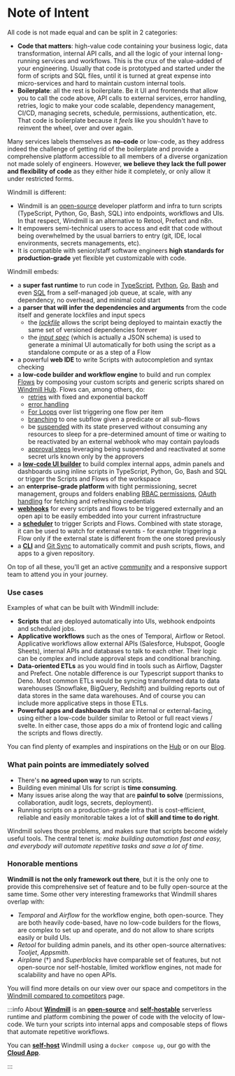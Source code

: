 # Note of Intent

All code is not made equal and can be split in 2 categories:

- **Code that matters**: high-value code containing your business logic, data
  transformation, internal API calls, and all the logic of your internal
  long-running services and workflows. This is the crux of the value-added of
  your engineering. Usually that code is prototyped and started under the form
  of scripts and SQL files, until it is turned at great expense into
  micro-services and hard to maintain custom internal tools.
- **Boilerplate**: all the rest is boilerplate. Be it UI and frontends that
  allow you to call the code above, API calls to external services, error
  handling, retries, logic to make your code scalable, dependency management,
  CI/CD, managing secrets, schedule, permissions, authentication, etc. That
  code is boilerplate because it _feels_ like you shouldn't have to reinvent the
  wheel, over and over again.

Many services labels themselves as **no-code** or low-code, as they address
indeed the challenge of getting rid of the boilerplate and provide a
comprehensive platform accessible to all members of a diverse organization not
made solely of engineers. However,  **we believe they lack the full power and
flexibility of code** as they either hide it completely, or only allow it under
restricted forms.

Windmill is different:

- Windmill is an [open-source](https://github.com/windmill-labs/windmill) developer platform and infra to turn scripts (TypeScript, Python, Go, Bash, SQL) into endpoints, workflows and UIs. In that respect, Windmill is an alternative to Retool, Prefect and n8n.
- It empowers semi-technical users to access and edit that code without
  being overwhelmed by the usual barriers to entry (git, IDE, local
  environments, secrets managements, etc).
- It is compatible with senior/staff software engineers **high standards for
  production-grade** yet flexible yet customizable with code.

Windmill embeds:

- a **super fast runtime** to run code in
  [TypeScript](../../getting_started/0_scripts_quickstart/1_typescript_quickstart/index.mdx),
  [Python](../../getting_started/0_scripts_quickstart/2_python_quickstart/index.mdx),
  [Go](../../getting_started/0_scripts_quickstart/3_go_quickstart/index.mdx),
  [Bash](../../getting_started/0_scripts_quickstart/4_bash_quickstart/index.mdx) and
  even [SQL](../../getting_started/0_scripts_quickstart/5_sql_quickstart/index.mdx)
  from a self-managed job queue, at scale, with any dependency, no overhead, and
  minimal cold start
- a **parser that will infer the dependencies and arguments** from the code
  itself and generate lockfiles and input specs
  - the _[lockfile](../../advanced/6_imports/index.mdx)_ allows the script being deployed to maintain exactly the same
    set of versioned dependencies forever
  - the _[input spec](../../core_concepts/13_json_schema_and_parsing/index.md)_ (which is actually a JSON schema) is used to generate a
    minimal UI automatically for both using the script as a standalone compute
    or as a step of a Flow
- a powerful **web IDE** to write Scripts with autocompletion and syntax
  checking
- a **low-code builder and workflow engine** to build and run complex
  [Flows](../../getting_started/6_flows_quickstart/index.mdx) by composing your
  custom scripts and generic scripts shared on
  [Windmill Hub](https://hub.windmill.dev). Flows can, among others, do:
  - [retries](../../flows/14_retries.md) with fixed and exponential backoff
  - [error handling](../../flows/8_error_handling.mdx)
  - [For Loops](../../flows/12_flow_loops.md) over list triggering one flow per item
  - [branching](../../flows/13_flow_branches.md) to one subflow given a predicate or all sub-flows
  - be [suspended](../../flows/15_sleep.md) with its state preserved without consuming any resources to
    sleep for a pre-determined amount of time or waiting to be reactivated by an
    external webhook who may contain payloads
  - [approval steps](../../flows/11_flow_approval.mdx) leveraging being suspended and reactivated at some secret
    urls known only by the approvers
- a **[low-code UI builder](../../getting_started/7_apps_quickstart/index.mdx)** to build
  complex internal apps, admin panels and dashboards using inline scripts in TypeScript,
  Python, Go, Bash and SQL or trigger the Scripts and Flows of the workspace
- an **enterprise-grade platform** with tight permissioning, secret management,
  groups and folders enabling
  [RBAC permissions](../../core_concepts/16_roles_and_permissions/index.mdx),
  [OAuth handling](../2_setup_oauth/index.mdx) for fetching and
  refreshing credentials
- **[webhooks](../../core_concepts/4_webhooks/index.mdx)** for every scripts and flows to
  be triggered externally and an open api to be easily embedded into your
  current infrastructure
- a **[scheduler](../../core_concepts/1_scheduling/index.mdx)** to trigger Scripts and
  Flows. Combined with state storage, it can be used to watch for external
  events - for example triggering a Flow only if the external state is different
  from the one stored previously
- a **[CLI](../../advanced/3_cli/index.mdx)** and [Git Sync](../../advanced/11_git_sync/index.mdx) to automatically commit and push scripts, flows, and apps to a given repository.

On top of all these, you'll get an active [community](https://discord.com/invite/V7PM2YHsPB) and a responsive support
team to attend you in your journey.

### Use cases

Examples of what can be built with Windmill include:

- **Scripts** that are deployed automatically into UIs, webhook endpoints and scheduled jobs.
- **Applicative workflows** such as the ones of Temporal, Airflow or Retool. Applicative workflows allow external APIs (Salesforce, Hubspot, Google Sheets), internal APIs and databases to talk to each other. Their logic can be complex and include approval steps and conditional branching.
- **Data-oriented ETLs** as you would find in tools such as Airflow, Dagster and Prefect. One notable difference is our Typescript support thanks to Deno. Most common ETLs would be syncing transformed data to data warehouses (Snowflake, BigQuery, Redshift) and building reports out of data stores in the same data warehouses. And of course you can include more applicative steps in those ETLs.
- **Powerful apps and dashboards** that are internal or external-facing, using either a low-code builder similar to Retool or full react views / svelte. In either case, those apps do a mix of frontend logic and calling the scripts and flows directly.

You can find plenty of examples and inspirations on the
[Hub](https://hub.windmill.dev) or on our [Blog](/blog).

### What pain points are immediately solved

- There's **no agreed upon way** to run scripts.
- Building even minimal UIs for script is **time consuming**.
- Many issues arise along the way that are **painful to solve** (permissions,
  collaboration, audit logs, secrets, deployment).
- Running scripts on a production-grade infra that is cost-efficient, reliable
  and easily monitorable takes a lot of **skill and time to do right**.

Windmill solves those problems, and makes sure that scripts become widely
useful tools. The central tenet is: _make building automation fast and easy, and
everybody will automate repetitive tasks and save a lot of time_.

### Honorable mentions

**Windmill is not the only framework out there**, but it is the only one to
provide this comprehensive set of feature and to be fully open-source at the
same time. Some other very interesting frameworks that Windmill shares overlap
with:

- _Temporal_ and _Airflow_ for the workflow engine, both open-source. They are
  both heavily code-based, have no low-code builders for the flows, are
  complex to set up and operate, and do not allow to share scripts easily or
  build UIs.
- _Retool_ for building admin panels, and its other open-source
  alternatives: _Tooljet_, _Appsmith_.
- _Airplane_ (†) and _Superblocks_ have comparable set of features, but not
  open-source nor self-hostable, limited workflow engines, not made for
  scalability and have no open APIs.

You will find more details on our view over our space and competitors in the
[Windmill compared to competitors](../../compared_to/peers.mdx) page.

:::info About
**[Windmill](https://www.windmill.dev/)** is an **[open-source](https://github.com/windmill-labs/windmill)** and **[self-hostable](../../advanced/1_self_host/index.mdx)** serverless runtime and platform combining the power of code with the velocity of low-code. We turn your scripts into internal apps and composable steps of flows that automate repetitive workflows.

You can **[self-host](../../advanced/1_self_host/index.mdx)** Windmill using a `docker compose up`, our go with the **<a href="https://app.windmill.dev/" rel="nofollow">Cloud App</a>**.

:::
